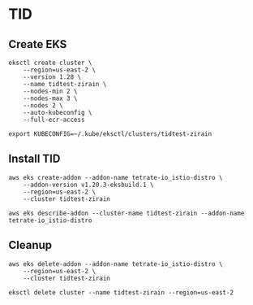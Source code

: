 # TID

## Create EKS

```console
eksctl create cluster \
    --region=us-east-2 \
    --version 1.28 \
    --name tidtest-zirain \
    --nodes-min 2 \
    --nodes-max 3 \
    --nodes 2 \
    --auto-kubeconfig \
    --full-ecr-access 
```

```shell
export KUBECONFIG=~/.kube/eksctl/clusters/tidtest-zirain
```

## Install TID

```console
aws eks create-addon --addon-name tetrate-io_istio-distro \
    --addon-version v1.20.3-eksbuild.1 \
    --region=us-east-2 \
    --cluster tidtest-zirain
```

```console
aws eks describe-addon --cluster-name tidtest-zirain --addon-name tetrate-io_istio-distro
```


## Cleanup

```console
aws eks delete-addon --addon-name tetrate-io_istio-distro \
    --region=us-east-2 \
    --cluster tidtest-zirain

eksctl delete cluster --name tidtest-zirain --region=us-east-2
```